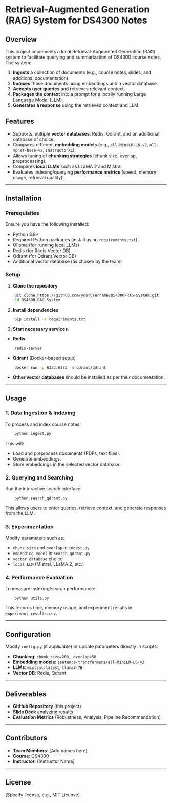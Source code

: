 # Retrieval-Augmented Generation (RAG) System for DS4300 Notes

## Overview
This project implements a local Retrieval-Augmented Generation (RAG) system to facilitate querying and summarization of DS4300 course notes. The system:

1. **Ingests** a collection of documents (e.g., course notes, slides, and additional documentation).
2. **Indexes** these documents using embeddings and a vector database.
3. **Accepts user queries** and retrieves relevant context.
4. **Packages the context** into a prompt for a locally running Large Language Model (LLM).
5. **Generates a response** using the retrieved context and LLM.

## Features
- Supports multiple **vector databases**: Redis, Qdrant, and an additional database of choice.
- Compares different **embedding models** (e.g., `all-MiniLM-L6-v2`, `all-mpnet-base-v2`, `InstructorXL`).
- Allows tuning of **chunking strategies** (chunk size, overlap, preprocessing).
- Compares **local LLMs** such as LLaMA 2 and Mistral.
- Evaluates indexing/querying **performance metrics** (speed, memory usage, retrieval quality).

---
## Installation
### Prerequisites
Ensure you have the following installed:
- Python 3.8+
- Required Python packages (install using `requirements.txt`)
- Ollama (for running local LLMs)
- Redis (for Redis Vector DB)
- Qdrant (for Qdrant Vector DB)
- Additional vector database (as chosen by the team)

### Setup
1. **Clone the repository**
```bash
    git clone https://github.com/yourusername/DS4300-RAG-System.git
    cd DS4300-RAG-System
```

2. **Install dependencies**
```bash
    pip install -r requirements.txt
```

3. **Start necessary services**
- **Redis**
```bash
    redis-server
```
- **Qdrant** (Docker-based setup)
```bash
    docker run -p 6333:6333 -d qdrant/qdrant
```
- **Other vector databases** should be installed as per their documentation.

---
## Usage
### 1. Data Ingestion & Indexing
To process and index course notes:
```bash
    python ingest.py
```
This will:
- Load and preprocess documents (PDFs, text files).
- Generate embeddings.
- Store embeddings in the selected vector database.

### 2. Querying and Searching
Run the interactive search interface:
```bash
    python search_qdrant.py
```
This allows users to enter queries, retrieve context, and generate responses from the LLM.

### 3. Experimentation
Modify parameters such as:
- `chunk_size` and `overlap` in `ingest.py`
- `embedding_model` in `search_qdrant.py`
- `vector database` choice
- `local LLM` (Mistral, LLaMA 2, etc.)

### 4. Performance Evaluation
To measure indexing/search performance:
```bash
    python utils.py
```
This records time, memory usage, and experiment results in `experiment_results.csv`.

---
## Configuration
Modify `config.py` (if applicable) or update parameters directly in scripts:
- **Chunking**: `chunk_size=200, overlap=50`
- **Embedding models**: `sentence-transformers/all-MiniLM-L6-v2`
- **LLMs**: `mistral:latest`, `llama2-7B`
- **Vector DB**: Redis, Qdrant

---
## Deliverables
- **GitHub Repository** (this project)
- **Slide Deck** analyzing results
- **Evaluation Metrics** (Robustness, Analysis, Pipeline Recommendation)

---
## Contributors
- **Team Members**: [Add names here]
- **Course**: DS4300
- **Instructor**: [Instructor Name]

---
## License
[Specify license, e.g., MIT License]

